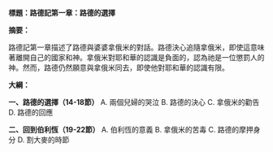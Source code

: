 **標題：路德記第一章：路德的選擇**

**摘要：**

路德記第一章描述了路德與婆婆拿俄米的對話。路德決心追隨拿俄米，即使這意味著離開自己的國家和神。拿俄米對耶和華的認識是負面的，認為祂是一位懲罰人的神。然而，路德仍然願意與拿俄米同去，即使他對耶和華的認識有限。

**大綱：**

**一、路德的選擇（14-18節）**
    A. 兩個兒婦的哭泣
    B. 路德的決心
    C. 拿俄米的勸告
    D. 路德的回應

**二、回到伯利恆（19-22節）**
    A. 伯利恆的意義
    B. 拿俄米的苦毒
    C. 路德的摩押身分
    D. 割大麥的時節
